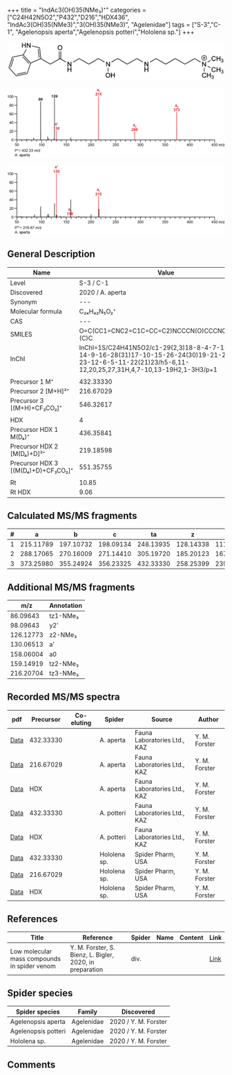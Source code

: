 +++
title = "IndAc3(OH)35(NMe₃)⁺"
categories = ["C24H42N5O2","P432","D216","HDX436",
"IndAc3(OH)35(NMe3)","3(OH)35(NMe3)",
"Agelenidae"]
tags = ["S-3","C-1",
"Agelenopsis aperta","Agelenopsis potteri","Hololena sp."]
+++

![](/img/IndAc3(OH)35(NMe3).png)

![](/img_MSMS/432_IndAc3(OH)35(NMe3)_Aa.png?classes=border)

![](/img_MSMS/432_IndAc3(OH)35(NMe3)_Aa_2.png?classes=border)

## General Description

| Name                        | Value            |
|-----------------------------|------------------|
| Level                       | S-3 / C-1               |
| Discovered                  | 2020 / A. aperta |
| Synonym                     | ---              |
| Molecular formula           | C₂₄H₄₂N₅O₂⁺      |
| CAS                         | ---              |
| SMILES | O=C(CC1=CNC2=C1C=CC=C2)NCCCN(O)CCCNCCCCC[N+](C)(C)C  |
| InChI  | InChI=1S/C24H41N5O2/c1-29(2,3)18-8-4-7-13-25-14-9-16-28(31)17-10-15-26-24(30)19-21-20-27-23-12-6-5-11-22(21)23/h5-6,11-12,20,25,27,31H,4,7-10,13-19H2,1-3H3/p+1  |
|                             |                  |
| Precursor 1  M⁺             | 432.33330        |
| Precursor 2 [M+H]²⁺         | 216.67029        |
| Precursor 3 [(M+H)+CF₃CO₂]⁺        | 546.32617        |
|                             |                  |
| HDX                         | 4                |
| Precursor HDX 1  M(D₄)⁺      | 436.35841        |
| Precursor HDX 2 [M(D₄)+D]²⁺  | 219.18598        |
| Precursor HDX 3 [(M(D₄)+D)+CF₃CO₂]⁺ | 551.35755        |
|                             |                  |
| Rt                          | 10.85            |
| Rt HDX                      | 9.06             |

## Calculated MS/MS fragments

| # | a         | b         | c         | ta        | z         | y         | tz        |
|---|-----------|-----------|-----------|-----------|-----------|-----------|-----------|
| 1 | 215.11789 | 197.10732 | 198.09134 | 248.13935 | 128.14338 | 111.11683 | 146.17775 |
| 2 | 288.17065 | 270.16009 | 271.14410 | 305.19720 | 185.20123 | 167.16685 | 219.23051 |
| 3 | 373.25980 | 355.24924 | 356.23325 | 432.33330 | 258.25399 | 239.21179 | 276.28836 |


## Additional MS/MS fragments

| m/z       | Annotation |
|-----------|------------|
| 86.09643  | tz1-NMe₃   |
| 98.09643  | y2'        |
| 126.12773 | z2-NMe₃    |
| 130.06513 | a'         |
| 158.06004 | a0         |
| 159.14919 | tz2-NMe₃   |
| 216.20704 | tz3-NMe₃   |

## Recorded MS/MS spectra

| pdf                                                     | Precursor | Co-eluting | Spider    | Source                       | Author        |
|---------------------------------------------------------|-----------|------------|-----------|------------------------------|---------------|
| [Data](/pdf/A-aperta/432_IndAc3(OH)35(NMe3)_Aa.pdf)     | 432.33330 |            | A. aperta | Fauna Laboratories Ltd., KAZ | Y. M. Forster |
| [Data](/pdf/A-aperta/432_IndAc3(OH)35(NMe3)_Aa_2.pdf)   | 216.67029 |            | A. aperta | Fauna Laboratories Ltd., KAZ | Y. M. Forster |
| [Data](/pdf/A-aperta/432_IndAc3(OH)35(NMe3)_Aa_HDX.pdf) | HDX       |            | A. aperta | Fauna Laboratories Ltd., KAZ | Y. M. Forster |
| [Data](/pdf/A-potteri/432_IndAc3(OH)35(NMe3)_Ap.pdf) | 432.33330 |           | A. potteri | Fauna Laboratories Ltd., KAZ | Y. M. Forster |
| [Data](/pdf/A-potteri/432_IndAc3(OH)35(NMe3)_Ap_HDX.pdf) | HDX |           | A. potteri | Fauna Laboratories Ltd., KAZ | Y. M. Forster |
| [Data](/pdf/Hololena-sp/432_IndAc3(OH)35(NMe3)_Ho-sp.pdf) | 432.33330 |           | Hololena sp. | Spider Pharm, USA | Y. M. Forster |
| [Data](/pdf/Hololena-sp/432_IndAc3(OH)35(NMe3)_Ho-sp_2.pdf) | 216.67029 |           | Hololena sp. | Spider Pharm, USA | Y. M. Forster |
| [Data](/pdf/Hololena-sp/432_IndAc3(OH)35(NMe3)_Ho-sp_HDX.pdf) | HDX |           | Hololena sp. | Spider Pharm, USA | Y. M. Forster |

## References

| Title     | Reference   | Spider    | Name   | Content  | Link |
|-----------|-------------|-----------|--------|----------|-----|
| Low molecular mass compounds in spider venom      | Y. M. Forster, S. Bienz, L. Bigler, 2020, in preparation          | div.       |   |   | [Link](unknown) |

## Spider species

| Spider species     | Family     | Discovered           |
|--------------------|------------|----------------------|
| Agelenopsis aperta | Agelenidae | 2020 / Y. M. Forster |
| Agelenopsis potteri | Agelenidae | 2020 / Y. M. Forster |
| Hololena sp. | Agelenidae | 2020 / Y. M. Forster |

## Comments